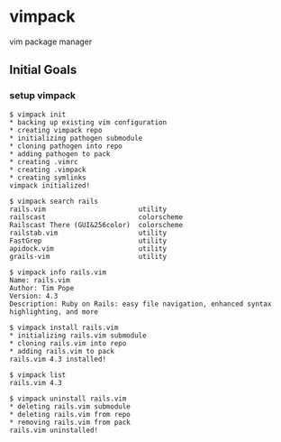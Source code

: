 # vimpack

vim package manager

## Initial Goals

### setup vimpack

    $ vimpack init
    * backing up existing vim configuration
    * creating vimpack repo
    * initializing pathogen submodule
    * cloning pathogen into repo
    * adding pathogen to pack
    * creating .vimrc
    * creating .vimpack
    * creating symlinks 
    vimpack initialized!

    $ vimpack search rails
    rails.vim                       utility    
    railscast                       colorscheme
    Railscast There (GUI&256color)  colorscheme
    railstab.vim                    utility    
    FastGrep                        utility
    apidock.vim                     utility
    grails-vim                      utility
    
    $ vimpack info rails.vim
    Name: rails.vim
    Author: Tim Pope
    Version: 4.3
    Description: Ruby on Rails: easy file navigation, enhanced syntax highlighting, and more

    $ vimpack install rails.vim
    * initializing rails.vim submodule
    * cloning rails.vim into repo
    * adding rails.vim to pack
    rails.vim 4.3 installed!

    $ vimpack list
    rails.vim 4.3

    $ vimpack uninstall rails.vim
    * deleting rails.vim submodule
    * deleting rails.vim from repo
    * removing rails.vim from pack
    rails.vim uninstalled!

